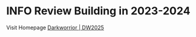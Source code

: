 # INFO Review Building in 2023-2024
Visit Homepage [Darkworrior | DW2025](https://darkwarrior2025.xyz)   

